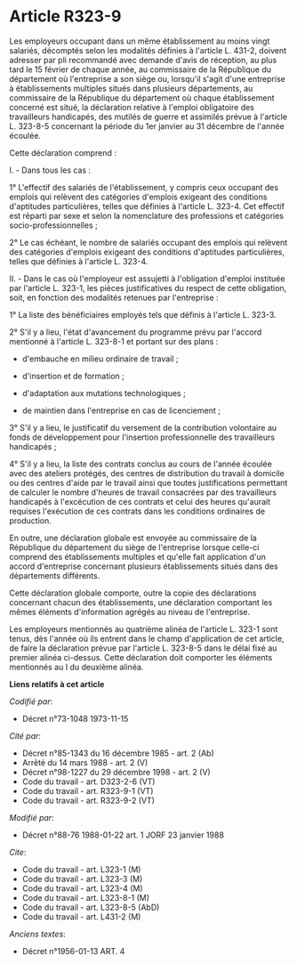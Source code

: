 # Article R323-9

Les employeurs occupant dans un même établissement au moins vingt salariés, décomptés selon les modalités définies à
l'article L. 431-2, doivent adresser par pli recommandé avec demande d'avis de réception, au plus tard le 15 février de
chaque année, au commissaire de la République du département où l'entreprise a son siège ou, lorsqu'il s'agit d'une
entreprise à établissements multiples situés dans plusieurs départements, au commissaire de la République du département où
chaque établissement concerné est situé, la déclaration relative à l'emploi obligatoire des travailleurs handicapés, des
mutilés de guerre et assimilés prévue à l'article L. 323-8-5 concernant la période du 1er janvier au 31 décembre de l'année
écoulée.

Cette déclaration comprend :

I. - Dans tous les cas :

1° L'effectif des salariés de l'établissement, y compris ceux occupant des emplois qui relèvent des catégories d'emplois
exigeant des conditions d'aptitudes particulières, telles que définies à l'article L. 323-4. Cet effectif est réparti par
sexe et selon la nomenclature des professions et catégories socio-professionnelles ;

2° Le cas échéant, le nombre de salariés occupant des emplois qui relèvent des catégories d'emplois exigeant des conditions
d'aptitudes particulières, telles que définies à l'article L. 323-4.

II. - Dans le cas où l'employeur est assujetti à l'obligation d'emploi instituée par l'article L. 323-1, les pièces
justificatives du respect de cette obligation, soit, en fonction des modalités retenues par l'entreprise :

1° La liste des bénéficiaires employés tels que définis à l'article L. 323-3.

2° S'il y a lieu, l'état d'avancement du programme prévu par l'accord mentionné à l'article L. 323-8-1 et portant sur des
plans :

- d'embauche en milieu ordinaire de travail ;

- d'insertion et de formation ;

- d'adaptation aux mutations technologiques ;

- de maintien dans l'entreprise en cas de licenciement ;

3° S'il y a lieu, le justificatif du versement de la contribution volontaire au fonds de développement pour l'insertion
professionnelle des travailleurs handicapés ;

4° S'il y a lieu, la liste des contrats conclus au cours de l'année écoulée avec des ateliers protégés, des centres de
distribution du travail à domicile ou des centres d'aide par le travail ainsi que toutes justifications permettant de
calculer le nombre d'heures de travail consacrées par des travailleurs handicapés à l'excécution de ces contrats et celui des
heures qu'aurait requises l'exécution de ces contrats dans les conditions ordinaires de production.

En outre, une déclaration globale est envoyée au commissaire de la République du département du siège de l'entreprise lorsque
celle-ci comprend des établissements multiples et qu'elle fait application d'un accord d'entreprise concernant plusieurs
établissements situés dans des départements différents.

Cette déclaration globale comporte, outre la copie des déclarations concernant chacun des établissements, une déclaration
comportant les mêmes éléments d'information agrégés au niveau de l'entreprise.

Les employeurs mentionnés au quatrième alinéa de l'article L. 323-1 sont tenus, dès l'année où ils entrent dans le champ
d'application de cet article, de faire la déclaration prévue par l'article L. 323-8-5 dans le délai fixé au premier alinéa
ci-dessus. Cette déclaration doit comporter les éléments mentionnés au I du deuxième alinéa.

**Liens relatifs à cet article**

_Codifié par_:

  - Décret n°73-1048 1973-11-15

_Cité par_:

  - Décret n°85-1343 du 16 décembre 1985 - art. 2 (Ab)
  - Arrêté du 14 mars 1988 - art. 2 (V)
  - Décret n°98-1227 du 29 décembre 1998 - art. 2 (V)
  - Code du travail - art. D323-2-6 (VT)
  - Code du travail - art. R323-9-1 (VT)
  - Code du travail - art. R323-9-2 (VT)

_Modifié par_:

  - Décret n°88-76 1988-01-22 art. 1 JORF 23 janvier 1988

_Cite_:

  - Code du travail - art. L323-1 (M)
  - Code du travail - art. L323-3 (M)
  - Code du travail - art. L323-4 (M)
  - Code du travail - art. L323-8-1 (M)
  - Code du travail - art. L323-8-5 (AbD)
  - Code du travail - art. L431-2 (M)

_Anciens textes_:

  - Décret n°1956-01-13 ART. 4
